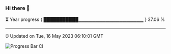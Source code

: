 ### Hi there 👋

⏳ Year progress { ███████████▁▁▁▁▁▁▁▁▁▁▁▁▁▁▁▁▁▁▁ } 37.06 %

---

⏰ Updated on Tue, 16 May 2023 06:10:01 GMT

![Progress Bar CI](https://github.com/Shyam-Makwana/GitHub-Actions-Demo/workflows/Progress%20Bar%20CI/badge.svg)
